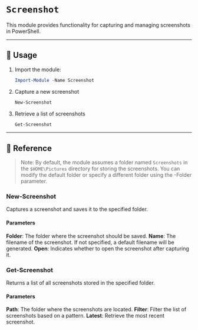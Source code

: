 # `Screenshot`

This module provides functionality for capturing and managing screenshots in PowerShell.

---

## 📘 Usage

1. Import the module:

    ```powershell
    Import-Module -Name Screenshot
    ```

2. Capture a new screenshot

    ```powershell
    New-Screenshot
    ```

3. Retrieve a list of screenshots

    ```powershell
    Get-Screenshot
    ```

---

## 📕 Reference

> Note: By default, the module assumes a folder named `Screenshots` in the `$HOME\Pictures` directory for storing the screenshots. You can modify the default folder or specify a different folder using the -Folder parameter.

### New-Screenshot

Captures a screenshot and saves it to the specified folder.

#### Parameters

**Folder**: The folder where the screenshot should be saved.
**Name**: The filename of the screenshot. If not specified, a default filename will be generated.
**Open**: Indicates whether to open the screenshot after capturing it.

### Get-Screenshot

Returns a list of all screenshots stored in the specified folder.

#### Parameters
**Path**: The folder where the screenshots are located.
**Filter**: Filter the list of screenshots based on a pattern.
**Latest**: Retrieve the most recent screenshot.
